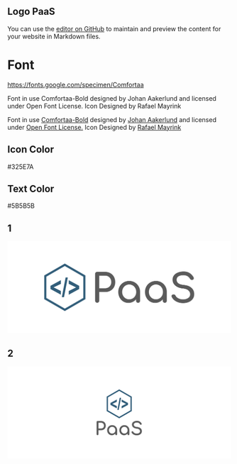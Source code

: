 ## Logo PaaS

You can use the [editor on GitHub](https://github.com/paas-info/logo/edit/master/README.md) to maintain and preview the content for your website in Markdown files.

# Font
https://fonts.google.com/specimen/Comfortaa


Font in use Comfortaa-Bold designed by Johan Aakerlund and licensed under Open Font License. Icon Designed by Rafael Mayrink

Font in use <a target="_blank" href="https://fonts.google.com/specimen/Comfortaa">Comfortaa-Bold</a> designed by
<a target="_blank" href="https://aajohan.deviantart.com/">Johan Aakerlund</a>
and licensed under
<a target="_blank" href="http://scripts.sil.org/cms/scripts/page.php?site_id=nrsi&amp;id=OFL_web">Open Font License.</a>
  Icon Designed by
  <a target="_blank" href="https://thenounproject.com/rflmyk">Rafael Mayrink</a></div></div>


## Icon Color
  
  #325E7A

## Text Color
  #5B5B5B

## 1
![1/cover.png](1/cover.png)

## 2
![2/cover.png](2/cover.png)
